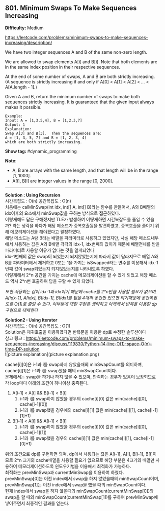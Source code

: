 ## 801. Minimum Swaps To Make Sequences Increasing

**Difficulty:** Medium

https://leetcode.com/problems/minimum-swaps-to-make-sequences-increasing/description/

We have two integer sequences A and B of the same non-zero length.  

We are allowed to swap elements A[i] and B[i].  Note that both elements are in the same index position in their respective sequences.  

At the end of some number of swaps, A and B are both strictly increasing.  (A sequence is strictly increasing if and only if A[0] < A[1] < A[2] < ... < A[A.length - 1].)  

Given A and B, return the minimum number of swaps to make both sequences strictly increasing.  It is guaranteed that the given input always makes it possible.  

```
Example:
Input: A = [1,3,5,4], B = [1,2,3,7]
Output: 1
Explanation: 
Swap A[3] and B[3].  Then the sequences are:
A = [1, 3, 5, 7] and B = [1, 2, 3, 4]
which are both strictly increasing.
```

**Show tag:** \#dynamic\_programming

**Note:**  
* A, B are arrays with the same length, and that length will be in the range [1, 1000].
* A[i], B[i] are integer values in the range [0, 2000].

-------------------------------------

**Solution : Using Recursion** <br/>
시간복잡도 : O(n) 공간복잡도 : O(n)  
처음에는 calMinSwap(int idx, int\[\] A, int\[\] B)라는 함수를 만들어서, A와 B배열의 idx이후의 요소에서 minSwap값을 구하는 방식으로 접근하였다.  
이렇게해도 답은 구해졌지만 TLE가 발생하여 어떻게하면 시간복잡도를 줄일 수 있을까? 라는 생각을 하다가 해당 메소드가 중복호출됨을 발견하였고, 중복호출을 줄이기 위해 메모리제이션을 해야겠다고 결정하였다.  
해당 메소드는 A랑 B라는 배열을 파라미터로 사용하고 있었지만, 사실 해당 메소드내부에서 사용하는 값은 A와 B배열 각각의 idx-1, idx번째의 값이기 때문에 배열전체를 받을 파라미터로 사용할 이유가 없다는 것을 알게되었다  
idx-1번째의 값은 swap이 되었는지 되지않았는지에 따라서 값이 달라지므로 배열 A와B를 파라미터에서 제거하고 0또는 1을 가지는 isSwapped라는 변수를 이용해서 idx-1번째 값이 swap되었는지 되지않았는지를 나타내도록 하였다.  
이렇게해서 2\*n 공간을 가지는 cache에 메모리제이션을 할 수 있게 되었고 해당 메소드 역시 2\*n번 호출하여 답을 구할 수 있게 되었다.

*또한 사용하는 값이 idx-1과 idx이기 떄문에 cache를 2\*n만큼 사용할 필요가 없으며, A\[idx-1\], A\[idx\], B\[idx-1\], B\[idx\]를 담을 4개의 공간만 있으면 되기때문에 공간복잡도를 O(1)로 줄일 수 있다. 이부분에 대한 구현은 생략하고 아래에서 반복을 이용한 dp 구현으로 대체한다*

**Solution2 : Using Iterator**  
시간복잡도 : O(n) 공간복잡도 : O(1)  
Solution은 재귀호출을 이용하였다면 반복문을 이용한 dp로 수정한 솔루션이다  
참고 링크 : https://leetcode.com/problems/minimum-swaps-to-make-sequences-increasing/discuss/119830/Python-14-line-O(1)-space-O(n)-time-DP-solution  
![picture explanation](picture explanation.png)

cache\[i\]\[0\]은 i-1과 i를 swap하지 않았을때의 minSwapCount를 의미하며,  
cache\[i\]\[1\]은 i-1과 i를 swap했을 때의 minSwapCount이다.  
문제에서는 swap을 하거나 하지 않을 수 있으며, 만족하는 경우가 있음이 보장되므로 각 loop마다 아래의 조건이 하나이상 충족된다.
1. A\[i-1\] < A\[i\] && B\[i-1\] < B\[i\]
	1. i-1과 i를 swap하지 않았을 경우의 cache\[i\]\[0\] 값은 min(cache\[i\]\[0\], cache\[i-1\]\[0\])
	2. i-1과 i를 swap했을 경우에의 cache\[i\]\[1\] 값은 min(cache\[i\]\[1\], cache\[i-1\]\[1\]+1)
2. B\[i-1\] < A\[i\] && A\[i-1\] < B\[i\]
	1. i-1과 i를 swap하지 않았을 경우의 cache\[i\]\[0\] 값은 min(cache\[i\]\[0\], cache\[i-1\]\[1\])
	2. i-1과 i를 swap했을 경우의 cache\[i\]\[1\] 값은 min(cache\[i\]\[1\], cache\[i-1\]\[0\]+1)

위의 조건으로 dp를 구현하면 되며, dp에서 사용되는 값은 A\[i-1\], A\[i\], B\[i-1\], B\[i\]이므로 2\*n 크기의 cache배열을 사용할 필요가 없으므로 해당 부분은 4크기의 배열만 사용하여 메모리제이션하도록 윈도우기법을 이용해서 최적화가 가능하다.  
최적화는 prevMinSwap과 currentMinSwap을 이용하여 하였다.  
prevMinSwap\[0\]는 이전 index에서 swap을 하지 않았을때의 minSwapCount이며, prevMinSwap\[1\]는 이전 index에서 swap을 했을 때의 minSwapCount이다.  
현재 index에서 swap을 하지 않을때의 minSwapCount(currentMinSwap\[0\])와 swap을 할 때의 minSwapCount(currentMinSwap\[1\])를 구하여 prevMinSwap에 넣어주면서 최종적인 결과를 얻는다.  
